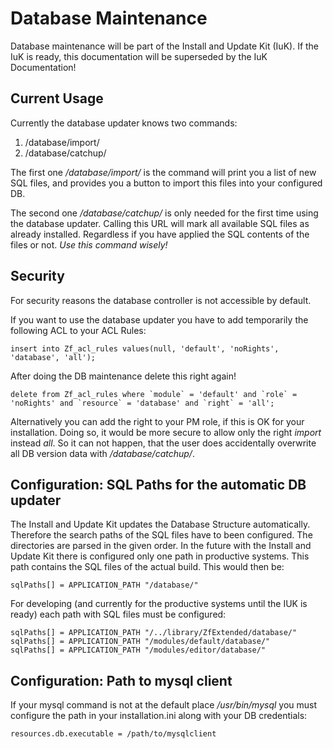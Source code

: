 Database Maintenance
====================

Database maintenance will be part of the Install and Update Kit (IuK). If the IuK is ready, this documentation will be superseded by the IuK Documentation!

Current Usage
-------------
Currently the database updater knows two commands:
1. /database/import/
2. /database/catchup/

The first one */database/import/* is the command will print you a list of new SQL files, and provides you a button to import this files into your configured DB.

The second one */database/catchup/* is only needed for the first time using the database updater. Calling this URL will mark all available SQL files as already installed. Regardless if you have applied the SQL contents of the files or not. *Use this command wisely!*

Security
--------
For security reasons the database controller is not accessible by default. 

If you want to use the database updater you have to add temporarily the following ACL to your ACL Rules:

	insert into Zf_acl_rules values(null, 'default', 'noRights', 'database', 'all');

After doing the DB maintenance delete this right again!

	delete from Zf_acl_rules where `module` = 'default' and `role` = 'noRights' and `resource` = 'database' and `right` = 'all';

Alternatively you can add the right to your PM role, if this is OK for your installation. Doing so, it would be more secure to allow only the right *import* instead *all*. So it can not happen, that the user does accidentally overwrite all DB version data with */database/catchup/*.


Configuration: SQL Paths for the automatic DB updater
-----------------------------------------------------
The Install and Update Kit updates the Database Structure automatically. Therefore the search paths of the SQL files have to been configured.
The directories are parsed in the given order. In the future with the Install and Update Kit there is configured only one path in productive systems. This path contains the SQL files of the actual build. This would then be: 

	sqlPaths[] = APPLICATION_PATH "/database/"

For developing (and currently for the productive systems until the IUK is ready) each path with SQL files must be configured:

	sqlPaths[] = APPLICATION_PATH "/../library/ZfExtended/database/"
	sqlPaths[] = APPLICATION_PATH "/modules/default/database/"
	sqlPaths[] = APPLICATION_PATH "/modules/editor/database/"


Configuration: Path to mysql client
-----------------------------------
If your mysql command is not at the default place */usr/bin/mysql* you must configure the path in your installation.ini along with your DB credentials:

	resources.db.executable = /path/to/mysqlclient
